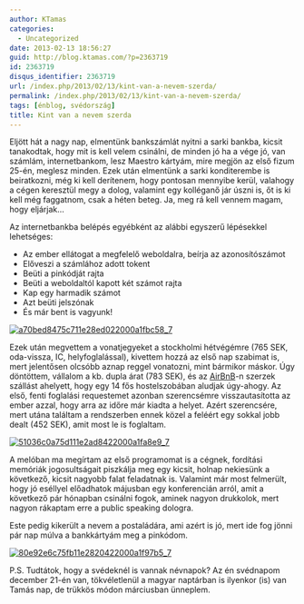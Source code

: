 ```yaml
---
author: KTamas
categories:
  - Uncategorized
date: 2013-02-13 18:56:27
guid: http://blog.ktamas.com/?p=2363719
id: 2363719
disqus_identifier: 2363719
url: /index.php/2013/02/13/kint-van-a-nevem-szerda/
permalink: /index.php/2013/02/13/kint-van-a-nevem-szerda/
tags: [énblog, svédország]
title: Kint van a nevem szerda
---
```


Eljött hát a nagy nap, elmentünk bankszámlát nyitni a sarki bankba, kicsit tanakodtak, hogy mit is kell velem csinálni, de minden jó ha a vége jó, van számlám, internetbankom, lesz Maestro kártyám, mire megjön az első fizum 25-én, meglesz minden. Ezek után elmentünk a sarki konditerembe is beiratkozni, még ki kell derítenem, hogy pontosan mennyibe kerül, valahogy a cégen keresztül megy a dolog, valamint egy kolléganő jár úszni is, őt is ki kell még faggatnom, csak a héten beteg. Ja, meg rá kell vennem magam, hogy eljárjak&#8230;

Az internetbankba belépés egyébként az alábbi egyszerű lépésekkel lehetséges:

  * Az ember ellátogat a megfelelő weboldalra, beírja az azonosítószámot
  * Előveszi a számlához adott tokent
  * Beüti a pinkódját rajta
  * Beüti a weboldaltól kapott két számot rajta
  * Kap egy harmadik számot
  * Azt beüti jelszónak
  * És már bent is vagyunk!

[<img src="/wp-content/uploads/2013/02/a70bed8475c711e28ed022000a1fbc58_7.jpg" alt="a70bed8475c711e28ed022000a1fbc58_7" width="612" height="612" class="aligncenter size-full wp-image-2363721" srcset="/wp-content/uploads/2013/02/a70bed8475c711e28ed022000a1fbc58_7.jpg 612w, /wp-content/uploads/2013/02/a70bed8475c711e28ed022000a1fbc58_7-150x150.jpg 150w, /wp-content/uploads/2013/02/a70bed8475c711e28ed022000a1fbc58_7-300x300.jpg 300w" sizes="(max-width: 612px) 100vw, 612px" />](/wp-content/uploads/2013/02/a70bed8475c711e28ed022000a1fbc58_7.jpg)

Ezek után megvettem a vonatjegyeket a stockholmi hétvégémre (765 SEK, oda-vissza, IC, helyfoglalással), kivettem hozzá az első nap szabimat is, mert jelentősen olcsóbb aznap reggel vonatozni, mint bármikor máskor. Úgy döntöttem, vállalom a kb. dupla árat (783 SEK), és az [AirBnB](https://www.airbnb.com/)-n szerzek szállást ahelyett, hogy egy 14 fős hostelszobában aludjak úgy-ahogy. Az első, fenti foglalási requestemet azonban szerencsémre visszautasította az ember azzal, hogy arra az időre már kiadta a helyet. Azért szerencsére, mert utána találtam a rendszerben ennek közel a feléért egy sokkal jobb dealt (452 SEK), amit most le is foglaltam.

[<img src="/wp-content/uploads/2013/02/51036c0a75d111e2ad8422000a1fa8e9_7.jpg" alt="51036c0a75d111e2ad8422000a1fa8e9_7" width="612" height="612" class="aligncenter size-full wp-image-2363723" srcset="/wp-content/uploads/2013/02/51036c0a75d111e2ad8422000a1fa8e9_7.jpg 612w, /wp-content/uploads/2013/02/51036c0a75d111e2ad8422000a1fa8e9_7-150x150.jpg 150w, /wp-content/uploads/2013/02/51036c0a75d111e2ad8422000a1fa8e9_7-300x300.jpg 300w" sizes="(max-width: 612px) 100vw, 612px" />](/wp-content/uploads/2013/02/51036c0a75d111e2ad8422000a1fa8e9_7.jpg)

A melóban ma megírtam az első programomat is a cégnek, fordítási memóriák jogosultságait piszkálja meg egy kicsit, holnap nekiesünk a következő, kicsit nagyobb falat feladatnak is. Valamint már most felmerült, hogy jó eséllyel előadhatok májusban egy konferencián arról, amit a következő pár hónapban csinálni fogok, aminek nagyon drukkolok, mert nagyon rákaptam erre a public speaking dologra.

Este pedig kikerült a nevem a postaládára, ami azért is jó, mert ide fog jönni pár nap múlva a bankkártyám meg a pinkódom.

[<img src="/wp-content/uploads/2013/02/80e92e6c75fb11e2820422000a1f97b5_7.jpg" alt="80e92e6c75fb11e2820422000a1f97b5_7" width="612" height="612" class="aligncenter size-full wp-image-2363728" srcset="/wp-content/uploads/2013/02/80e92e6c75fb11e2820422000a1f97b5_7.jpg 612w, /wp-content/uploads/2013/02/80e92e6c75fb11e2820422000a1f97b5_7-150x150.jpg 150w, /wp-content/uploads/2013/02/80e92e6c75fb11e2820422000a1f97b5_7-300x300.jpg 300w" sizes="(max-width: 612px) 100vw, 612px" />](/wp-content/uploads/2013/02/80e92e6c75fb11e2820422000a1f97b5_7.jpg)

P.S. Tudtátok, hogy a svédeknél is vannak névnapok? Az én svédnapom december 21-én van, tökvéletlenül a magyar naptárban is ilyenkor (is) van Tamás nap, de trükkös módon márciusban ünneplem.
